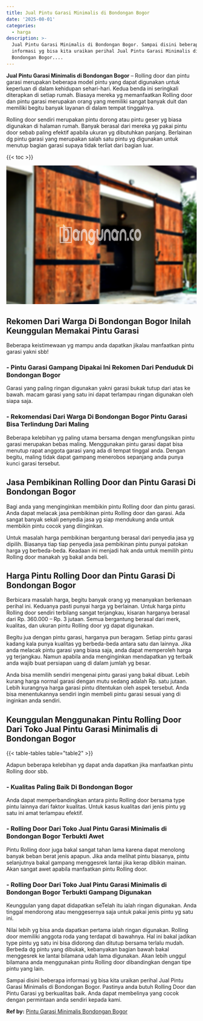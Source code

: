 ```yaml
---
title: Jual Pintu Garasi Minimalis di Bondongan Bogor
date: '2025-08-01'
categories:
  - harga
description: >-
  Jual Pintu Garasi Minimalis di Bondongan Bogor. Sampai disini beberapa
  informasi yg bisa kita uraikan perihal Jual Pintu Garasi Minimalis di
  Bondongan Bogor....
---
```


**Jual Pintu Garasi Minimalis di Bondongan Bogor** – Rolling door dan pintu garasi merupakan beberapa model pintu yang dapat digunakan untuk keperluan di dalam kehidupan sehari-hari. Kedua benda ini seringkali diterapkan di setiap rumah. Biasaya mereka yg memanfaatkan Rolling door dan pintu garasi merupakan orang yang memiliki sangat banyak duit dan memiliki begitu banyak layanan di dalam tempat tinggalnya.

Rolling door sendiri merupakan pintu dorong atau pintu geser yg biasa digunakan di halaman rumah. Banyak berasal dari mereka yg pakai pintu door sebab paling efektif apabila ukuran yg dibutuhkan panjang. Berlainan dg pintu garasi yang merupakan salah satu pintu yg digunakan untuk menutup bagian garasi supaya tidak terliat dari bagian luar.

{{< toc >}}

![Jual Pintu Garasi Minimalis di Bondongan Bogor](/images/pintu-garasi-10.png)

## Rekomen Dari Warga Di Bondongan Bogor Inilah Keunggulan Memakai Pintu Garasi

Beberapa keistimewaan yg mampu anda dapatkan jikalau manfaatkan pintu garasi yakni sbb!

### \- Pintu Garasi Gampang Dipakai Ini Rekomen Dari Penduduk Di Bondongan Bogor

Garasi yang paling ringan digunakan yakni garasi bukak tutup dari atas ke bawah. macam garasi yang satu ini dapat terlampau ringan digunakan oleh siapa saja.

### \- Rekomendasi Dari Warga Di Bondongan Bogor Pintu Garasi Bisa Terlindung Dari Maling

Beberapa kelebihan yg paling utama bersama dengan mengfungsikan pintu garasi merupakan bebas maling. Menggunakan pintu garasi dapat bisa menutup rapat anggota garasi yang ada di tempat tinggal anda. Dengan begitu, maling tidak dapat gampang menerobos sepanjang anda punya kunci garasi tersebut.

## Jasa Pembikinan Rolling Door dan Pintu Garasi Di Bondongan Bogor

Bagi anda yang menginginkan membikin pintu Rolling door dan pintu garasi. Anda dapat melacak jasa pembikinan pintu Rolling door dan garasi. Ada sangat banyak sekali penyedia jasa yg siap mendukung anda untuk membikin pintu cocok yang diinginkan.

Untuk masalah harga pembikinan bergantung berasal dari penyedia jasa yg dipilih. Biasanya tiap tiap penyedia jasa pembikinan pintu punyai patokan harga yg berbeda-beda. Keadaan ini menjadi hak anda untuk memilih pintu Rolling door manakah yg bakal anda beli.

## Harga Pintu Rolling Door dan Pintu Garasi Di Bondongan Bogor

Berbicara masalah harga, begitu banyak orang yg menanyakan berkenaan perihal ini. Keduanya pasti punyai harga yg berlainan. Untuk harga pintu Rolling door sendiri terbilang sangat terjangkau, kisaran harganya berasal dari Rp. 360.000 – Rp. 3 jutaan. Semua bergantung berasal dari merk, kualitas, dan ukuran pintu Rolling door yg dapat digunakan.

Begitu jua dengan pintu garasi, harganya pun beragam. Setiap pintu garasi kadang kala punya kualitas yg berbeda-beda antara satu dan lainnya. Jika anda melacak pintu garasi yang biasa saja, anda dapat memperoleh harga yg terjangkau. Namun apabila anda menginginkan mendapatkan yg terbaik anda wajib buat persiapan uang di dalam jumlah yg besar.

Anda bisa memilih sendiri mengenai pintu garasi yang bakal dibuat. Lebih kurang harga normal garasi dengan mutu sedang adalah Rp. satu jutaan. Lebih kurangnya harga garasi pintu ditentukan oleh aspek tersebut. Anda bisa menentukannya sendiri ingin membeli pintu garasi sesuai yang di inginkan anda sendiri.

## Keunggulan Menggunakan Pintu Rolling Door Dari Toko Jual Pintu Garasi Minimalis di Bondongan Bogor

{{< table-tables table="table2" >}}

Adapun beberapa kelebihan yg dapat anda dapatkan jika manfaatkan pintu Rolling door sbb.

### \- Kualitas Paling Baik Di Bondongan Bogor

Anda dapat memperbandingkan antara pintu Rolling door bersama type pintu lainnya dari faktor kualitas. Untuk kasus kualitas dari jenis pintu yg satu ini amat terlampau efektif.

### \- Rolling Door Dari Toko Jual Pintu Garasi Minimalis di Bondongan Bogor Terbukti Awet

Pintu Rolling door juga bakal sangat tahan lama karena dapat menolong banyak beban berat jenis apapun. Jika anda melihat pintu biasanya, pintu selanjutnya bakal gampang menggesrek lantai jika kerap dibikin mainan. Akan sangat awet apabila manfaatkan pintu Rolling door.

### \- Rolling Door Dari Toko Jual Pintu Garasi Minimalis di Bondongan Bogor Terbukti Gampang Digunakan

Keunggulan yang dapat didapatkan seTelah itu ialah ringan digunakan. Anda tinggal mendorong atau menggesernya saja untuk pakai jenis pintu yg satu ini.

Nilai lebih yg bisa anda dapatkan pertama ialah ringan digunakan. Rolling door memiliki anggota roda yang terdapat di bawahnya. Hal ini bakal jadikan type pintu yg satu ini bisa didorong dan ditutup bersama terlalu mudah. Berbeda dg pintu yang dibukak, kebanyakan bagian bawah bakal menggesrek ke lantai bilamana udah lama digunakan. Akan lebih unggul bilamana anda menggunakan pintu Rolling door dibandingkan dengan tipe pintu yang lain.

Sampai disini beberapa informasi yg bisa kita uraikan perihal Jual Pintu Garasi Minimalis di Bondongan Bogor. Pastinya anda butuh Rolling Door dan Pintu Garasi yg berkualitas baik. Anda dapat membelinya yang cocok dengan permintaan anda sendiri kepada kami.

**Ref by:** [Pintu Garasi Minimalis Bondongan Bogor](https://id.wikipedia.org/wiki/Pintu)
